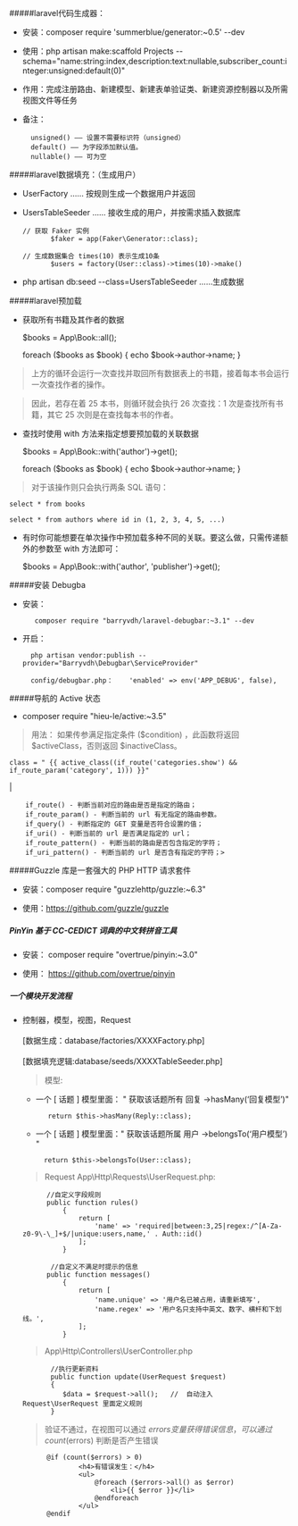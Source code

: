 #####laravel代码生成器：

* 安装：composer require 'summerblue/generator:~0.5' --dev

* 使用：php artisan make:scaffold Projects --schema="name:string:index,description:text:nullable,subscriber_count:integer:unsigned:default(0)"

 * 作用：完成注册路由、新建模型、新建表单验证类、新建资源控制器以及所需视图文件等任务
  
* 备注：  
 
        unsigned() —— 设置不需要标识符（unsigned）
        default() —— 为字段添加默认值。
        nullable() —— 可为空
   

#####laravel数据填充：（生成用户）

*   UserFactory  …… 按规则生成一个数据用户并返回
*   UsersTableSeeder …… 接收生成的用户，并按需求插入数据库 
    
        // 获取 Faker 实例
               $faker = app(Faker\Generator::class);
               
        // 生成数据集合 times(10) 表示生成10条
               $users = factory(User::class)->times(10)->make()
               
*    php artisan db:seed --class=UsersTableSeeder  ……生成数据


#####laravel预加载

* 获取所有书籍及其作者的数据


    $books = App\Book::all();
    
    foreach ($books as $book) {
        echo $book->author->name;
    }
    
> 上方的循环会运行一次查找并取回所有数据表上的书籍，接着每本书会运行一次查找作者的操作。

> 因此，若存在着 25 本书，则循环就会执行 26 次查找：1 次是查找所有书籍，其它 25 次则是在查找每本书的作者。

* 查找时使用 with 方法来指定想要预加载的关联数据


    $books = App\Book::with('author')->get();
    
    foreach ($books as $book) {
        echo $book->author->name;
    }
    
>对于该操作则只会执行两条 SQL 语句：

    select * from books
    
    select * from authors where id in (1, 2, 3, 4, 5, ...)
    
* 有时你可能想要在单次操作中预加载多种不同的关联。要这么做，只需传递额外的参数至 with 方法即可：
   
    $books = App\Book::with('author', 'publisher')->get();



#####安装 Debugba

* 安装：

         composer require "barryvdh/laravel-debugbar:~3.1" --dev
         
* 开启：

        php artisan vendor:publish --provider="Barryvdh\Debugbar\ServiceProvider"
        
        config/debugbar.php：    'enabled' => env('APP_DEBUG', false),
 

#####导航的 Active 状态

* composer require "hieu-le/active:~3.5"

>用法： 如果传参满足指定条件 ($condition) ，此函数将返回 $activeClass，否则返回 $inactiveClass。

    class = " {{ active_class((if_route('categories.show') && if_route_param('category', 1))) }}" 
    
|   

        if_route() - 判断当前对应的路由是否是指定的路由；
        if_route_param() - 判断当前的 url 有无指定的路由参数。
        if_query() - 判断指定的 GET 变量是否符合设置的值；
        if_uri() - 判断当前的 url 是否满足指定的 url；
        if_route_pattern() - 判断当前的路由是否包含指定的字符；
        if_uri_pattern() - 判断当前的 url 是否含有指定的字符；>


#####Guzzle 库是一套强大的 PHP HTTP 请求套件

* 安装：composer require "guzzlehttp/guzzle:~6.3"

* 使用：https://github.com/guzzle/guzzle


##### PinYin 基于 CC-CEDICT 词典的中文转拼音工具

* 安装：  composer require "overtrue/pinyin:~3.0"

* 使用：   https://github.com/overtrue/pinyin


    
##### 一个模块开发流程

* 控制器，模型，视图，Request <br><br>
    [数据生成：database/factories/XXXXFactory.php]   <br><br>
    [数据填充逻辑:database/seeds/XXXXTableSeeder.php]
    
    >模型:
    
    * 一个 [ 话题 ] 模型里面： " 获取该话题所有 回复 ->hasMany(‘回复模型’)"
            
             return $this->hasMany(Reply::class);

    * 一个 [ 话题 ] 模型里面：" 获取该话题所属 用户 ->belongsTo(‘用户模型’)  "
            
            return $this->belongsTo(User::class);
            
    > Request  App\Http\Requests\UserRequest.php:
    
            //自定义字段规则
            public function rules()
                {
                    return [
                        'name' => 'required|between:3,25|regex:/^[A-Za-z0-9\-\_]+$/|unique:users,name,' . Auth::id()
                    ];
                }
                
             //自定义不满足时提示的信息    
            public function messages()
                {
                    return [
                        'name.unique' => '用户名已被占用，请重新填写',
                        'name.regex' => '用户名只支持中英文、数字、横杆和下划线。',
                    ];
                }
            
    > App\Http\Controllers\UserController.php
    
             //执行更新资料
             public function update(UserRequest $request)
             {
                $data = $request->all();   //  自动注入 Request\UserRequest 里面定义规则
             }
         
    > 验证不通过，在视图可以通过 $errors 变量获得错误信息，可以通过 count($errors) 判断是否产生错误
    
            @if (count($errors) > 0)
                    <h4>有错误发生：</h4>
                    <ul>
                        @foreach ($errors->all() as $error)
                            <li>{{ $error }}</li>
                        @endforeach
                    </ul>
            @endif